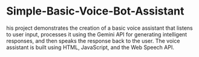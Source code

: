 # Simple-Basic-Voice-Bot-Assistant
his project demonstrates the creation of a basic voice assistant that listens to user input, processes it using the Gemini API for generating intelligent responses, and then speaks the response back to the user. The voice assistant is built using HTML, JavaScript, and the Web Speech API.

